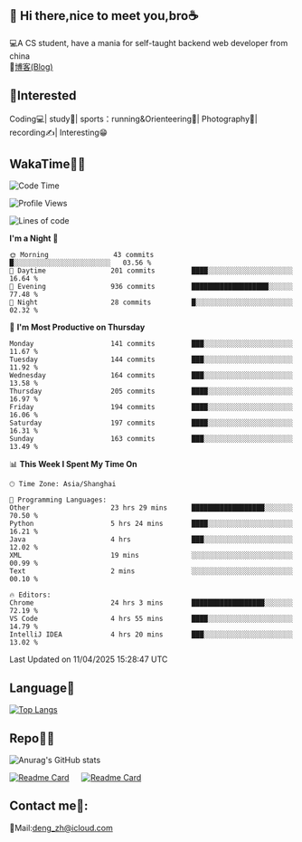👋 Hi there,nice to meet you,bro☕
---
💻A CS student, have a mania for self-taught backend web developer from china   
📌[博客(Blog)](https://github.com/HealUP/MyBlog)

 <!-- waka-box start -->
 <!-- waka-box end -->
 
🧲**Interested**
--
Coding💻| study📖| sports：running&Orienteering🏃‍| Photography📸| recording✍️| Interesting😁

WakaTime👨‍💻
---
<!--START_SECTION:waka-->
![Code Time](http://img.shields.io/badge/Code%20Time-2%2C835%20hrs%204%20mins-blue)

![Profile Views](http://img.shields.io/badge/Profile%20Views-0-blue)

![Lines of code](https://img.shields.io/badge/From%20Hello%20World%20I%27ve%20Written-205.1%20thousand%20lines%20of%20code-blue)

**I'm a Night 🦉** 

```text
🌞 Morning                43 commits          █░░░░░░░░░░░░░░░░░░░░░░░░   03.56 % 
🌆 Daytime                201 commits         ████░░░░░░░░░░░░░░░░░░░░░   16.64 % 
🌃 Evening                936 commits         ███████████████████░░░░░░   77.48 % 
🌙 Night                  28 commits          █░░░░░░░░░░░░░░░░░░░░░░░░   02.32 % 
```
📅 **I'm Most Productive on Thursday** 

```text
Monday                   141 commits         ███░░░░░░░░░░░░░░░░░░░░░░   11.67 % 
Tuesday                  144 commits         ███░░░░░░░░░░░░░░░░░░░░░░   11.92 % 
Wednesday                164 commits         ███░░░░░░░░░░░░░░░░░░░░░░   13.58 % 
Thursday                 205 commits         ████░░░░░░░░░░░░░░░░░░░░░   16.97 % 
Friday                   194 commits         ████░░░░░░░░░░░░░░░░░░░░░   16.06 % 
Saturday                 197 commits         ████░░░░░░░░░░░░░░░░░░░░░   16.31 % 
Sunday                   163 commits         ███░░░░░░░░░░░░░░░░░░░░░░   13.49 % 
```


📊 **This Week I Spent My Time On** 

```text
🕑︎ Time Zone: Asia/Shanghai

💬 Programming Languages: 
Other                    23 hrs 29 mins      ██████████████████░░░░░░░   70.50 % 
Python                   5 hrs 24 mins       ████░░░░░░░░░░░░░░░░░░░░░   16.21 % 
Java                     4 hrs               ███░░░░░░░░░░░░░░░░░░░░░░   12.02 % 
XML                      19 mins             ░░░░░░░░░░░░░░░░░░░░░░░░░   00.99 % 
Text                     2 mins              ░░░░░░░░░░░░░░░░░░░░░░░░░   00.10 % 

🔥 Editors: 
Chrome                   24 hrs 3 mins       ██████████████████░░░░░░░   72.19 % 
VS Code                  4 hrs 55 mins       ████░░░░░░░░░░░░░░░░░░░░░   14.79 % 
IntelliJ IDEA            4 hrs 20 mins       ███░░░░░░░░░░░░░░░░░░░░░░   13.02 % 
```


 Last Updated on 11/04/2025 15:28:47 UTC
<!--END_SECTION:waka-->

Language🚀
---
[![Top Langs](https://github-readme-stats.vercel.app/api/top-langs/?username=HealUP&layout=compact&hide_border=true)](https://github.com/HealUP)

Repo🧑‍💻
---
![Anurag's GitHub stats](https://github-readme-stats.vercel.app/api?username=HealUP&count_private=true&show_icons=true&theme=gruvbox&hide_border=true) 

[![Readme Card](https://github-readme-stats.vercel.app/api/pin/?username=HealUP&repo=InternetEy&theme=transparent)](https://github.com/HealUP/InternetEy) &emsp;
[![Readme Card](https://github-readme-stats.vercel.app/api/pin/?username=HealUP&repo=CampusExperience&theme=transparent)](https://github.com/HealUP/CampusExperience)


Contact me📱:
---
📮Mail:deng_zh@icloud.com  
